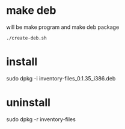 # make deb

will be make program and make deb package

	./create-deb.sh

# install

sudo dpkg -i inventory-files_0.1.35_i386.deb

# uninstall

sudo dpkg -r inventory-files
